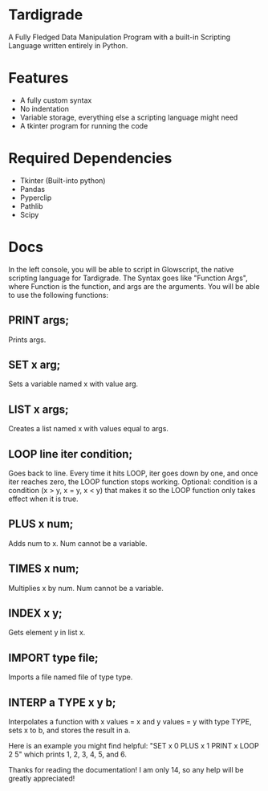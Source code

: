 # Tardigrade
A Fully Fledged Data Manipulation Program with a built-in Scripting Language written entirely in Python.

# Features
- A fully custom syntax
- No indentation
- Variable storage, everything else a scripting language might need
- A tkinter program for running the code

# Required Dependencies
- Tkinter (Built-into python)
- Pandas
- Pyperclip
- Pathlib
- Scipy

# Docs

In the left console, you will be able to script in Glowscript, the native scripting language for Tardigrade. The Syntax goes like "Function Args", where Function is the function, and args are the arguments. You will be able to use the following functions:

## PRINT args; 
Prints args.
## SET x arg; 
Sets a variable named x with value arg.
## LIST x args; 
Creates a list named x with values equal to args.
## LOOP line iter condition; 
Goes back to line. Every time it hits LOOP, iter goes down by one, and once iter reaches zero, the LOOP function stops working. Optional: condition is a condition (x > y, x = y, x < y) that makes it so the LOOP function only takes effect when it is true.
## PLUS x num;
Adds num to x. Num cannot be a variable.
## TIMES x num;
Multiplies x by num. Num cannot be a variable.
## INDEX x y; 
Gets element y in list x.
## IMPORT type file;
Imports a file named file of type type.
## INTERP a TYPE x y b;
Interpolates a function with x values = x and y values = y with type TYPE, sets x to b, and stores the result in a.

Here is an example you might find helpful:
"SET x 0
PLUS x 1
PRINT x
LOOP 2 5"
which prints 1, 2, 3, 4, 5, and 6.

Thanks for reading the documentation! I am only 14, so any help will be greatly appreciated!
